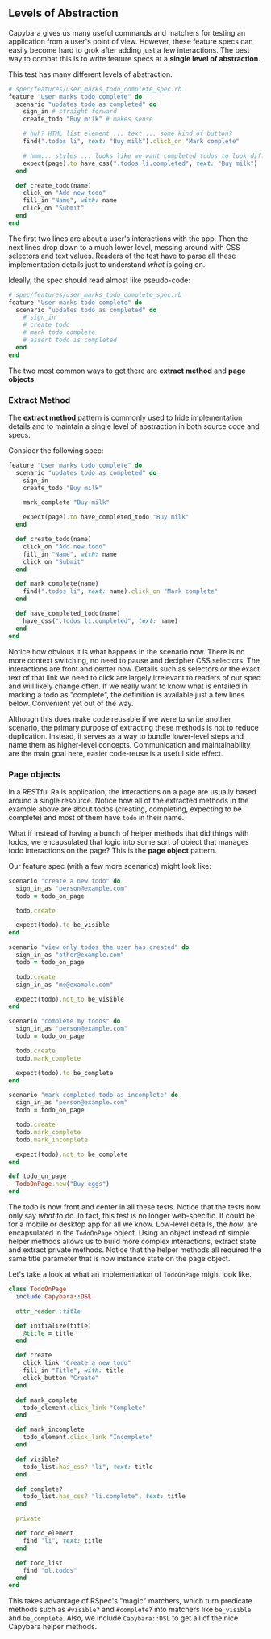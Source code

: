 ## Levels of Abstraction

Capybara gives us many useful commands and matchers for testing an
application from a user's point of view. However, these feature specs can easily
become hard to grok after adding just a few interactions. The best way to combat
this is to write feature specs at a **single level of abstraction**.

This test has many different levels of abstraction.

```ruby
# spec/features/user_marks_todo_complete_spec.rb
feature "User marks todo complete" do
  scenario "updates todo as completed" do
    sign_in # straight forward
    create_todo "Buy milk" # makes sense

    # huh? HTML list element ... text ... some kind of button?
    find(".todos li", text: "Buy milk").click_on "Mark complete"

    # hmm... styles ... looks like we want completed todos to look different?
    expect(page).to have_css(".todos li.completed", text: "Buy milk")
  end

  def create_todo(name)
    click_on "Add new todo"
    fill_in "Name", with: name
    click_on "Submit"
  end
end
```

The first two lines are about a user's interactions with the app. Then the next
lines drop down to a much lower level, messing around with CSS selectors and
text values. Readers of the test have to parse all these implementation details
just to understand _what_ is going on.

Ideally, the spec should read almost like pseudo-code:

```ruby
# spec/features/user_marks_todo_complete_spec.rb
feature "User marks todo complete" do
  scenario "updates todo as completed" do
    # sign_in
    # create_todo
    # mark todo complete
    # assert todo is completed
  end
end
```

The two most common ways to get there are **extract method** and **page
objects**.

### Extract Method

The **extract method** pattern is commonly used to hide implementation details
and to maintain a single level of abstraction in both source code and specs.

Consider the following spec:

```ruby
feature "User marks todo complete" do
  scenario "updates todo as completed" do
    sign_in
    create_todo "Buy milk"

    mark_complete "Buy milk"

    expect(page).to have_completed_todo "Buy milk"
  end

  def create_todo(name)
    click_on "Add new todo"
    fill_in "Name", with: name
    click_on "Submit"
  end

  def mark_complete(name)
    find(".todos li", text: name).click_on "Mark complete"
  end

  def have_completed_todo(name)
    have_css(".todos li.completed", text: name)
  end
end
```

Notice how obvious it is what happens in the scenario now. There is no more
context switching, no need to pause and decipher CSS selectors. The interactions
are front and center now. Details such as selectors or the exact text of that
link we need to click are largely irrelevant to readers of our spec and will
likely change often. If we really want to know what is entailed in marking a
todo as "complete", the definition is available just a few lines below.
Convenient yet out of the way.

Although this does make code reusable if we were to write another scenario, the
primary purpose of extracting these methods is not to reduce duplication.
Instead, it serves as a way to bundle lower-level steps and name them as
higher-level concepts. Communication and maintainability are the main goal here,
easier code-reuse is a useful side effect.

### Page objects

In a RESTful Rails application, the interactions on a page are usually based
around a single resource. Notice how all of the extracted methods in the example
above are about todos (creating, completing, expecting to be complete) and most
of them have `todo` in their name.

What if instead of having a bunch of helper methods that did things with todos,
we encapsulated that logic into some sort of object that manages todo
interactions on the page? This is the **page object** pattern.

Our feature spec (with a few more scenarios) might look like:

```ruby
scenario "create a new todo" do
  sign_in_as "person@example.com"
  todo = todo_on_page

  todo.create

  expect(todo).to be_visible
end

scenario "view only todos the user has created" do
  sign_in_as "other@example.com"
  todo = todo_on_page

  todo.create
  sign_in_as "me@example.com"

  expect(todo).not_to be_visible
end

scenario "complete my todos" do
  sign_in_as "person@example.com"
  todo = todo_on_page

  todo.create
  todo.mark_complete

  expect(todo).to be_complete
end

scenario "mark completed todo as incomplete" do
  sign_in_as "person@example.com"
  todo = todo_on_page

  todo.create
  todo.mark_complete
  todo.mark_incomplete

  expect(todo).not_to be_complete
end

def todo_on_page
  TodoOnPage.new("Buy eggs")
end
```

The todo is now front and center in all these tests. Notice that the tests now
only say _what_ to do. In fact, this test is no longer web-specific. It could be
for a mobile or desktop app for all we know. Low-level details, the _how_, are
encapsulated in the `TodoOnPage` object. Using an object instead of simple
helper methods allows us to build more complex interactions, extract state and
extract private methods. Notice that the helper methods all required the same
title parameter that is now instance state on the page object.

Let's take a look at what an implementation of `TodoOnPage` might look like.

```ruby
class TodoOnPage
  include Capybara::DSL

  attr_reader :title

  def initialize(title)
    @title = title
  end

  def create
    click_link "Create a new todo"
    fill_in "Title", with: title
    click_button "Create"
  end

  def mark_complete
    todo_element.click_link "Complete"
  end

  def mark_incomplete
    todo_element.click_link "Incomplete"
  end

  def visible?
    todo_list.has_css? "li", text: title
  end

  def complete?
    todo_list.has_css? "li.complete", text: title
  end

  private

  def todo_element
    find "li", text: title
  end

  def todo_list
    find "ol.todos"
  end
end
```

This takes advantage of RSpec's "magic" matchers, which turn predicate methods
such as `#visible?` and `#complete?` into matchers like `be_visible` and
`be_complete`. Also, we include `Capybara::DSL` to get all of the nice Capybara
helper methods.
